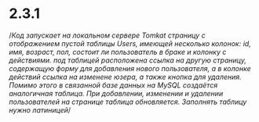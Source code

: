# 2.3.1
/*Код запускает на локальном сервере Tomkat страницу с отображением пустой таблицы Users, имеющей несколько колонок: id, имя, возраст, пол, состоит ли пользователь в браке и колонку с действиями. под таблицей расположена ссылка на другую страницу, содержащую форму для добавления нового пользователя, а в колонке действий ссылка на изменене юзера, а также кнопка для удаления. Помимо этого в связанной базе данных на MySQL создаётся аналогичная таблица. При добавлении, изменении и удалении пользователей на странице таблица обновляется. Заполнять таблицу нужно латиницей*/
